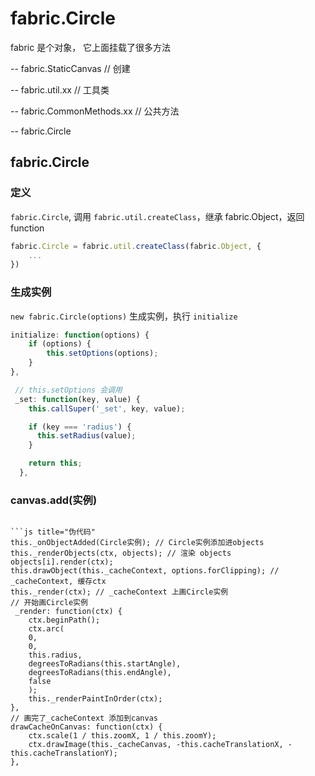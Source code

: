 # fabric.Circle

fabric 是个对象， 它上面挂载了很多方法

-- fabric.StaticCanvas // 创建

-- fabric.util.xx // 工具类

-- fabric.CommonMethods.xx // 公共方法

-- fabric.Circle

## fabric.Circle

### 定义

`fabric.Circle`, 调用 `fabric.util.createClass`，继承 fabric.Object，返回 function

```js title="部分源代码"
fabric.Circle = fabric.util.createClass(fabric.Object, {
    ...
})
```

### 生成实例

`new fabric.Circle(options)` 生成实例，执行 `initialize`

```js title="源代码"
initialize: function(options) {
    if (options) {
        this.setOptions(options);
    }
},

 // this.setOptions 会调用
 _set: function(key, value) {
    this.callSuper('_set', key, value);

    if (key === 'radius') {
      this.setRadius(value);
    }

    return this;
  },
```

### canvas.add(实例)

````canvas.add(circle), 执行

```js title="伪代码"
this._onObjectAdded(Circle实例); // Circle实例添加进objects
this._renderObjects(ctx, objects); // 渲染 objects
objects[i].render(ctx);
this.drawObject(this._cacheContext, options.forClipping); // _cacheContext, 缓存ctx
this._render(ctx); // _cacheContext 上画Circle实例
// 开始画Circle实例
 _render: function(ctx) {
    ctx.beginPath();
    ctx.arc(
    0,
    0,
    this.radius,
    degreesToRadians(this.startAngle),
    degreesToRadians(this.endAngle),
    false
    );
    this._renderPaintInOrder(ctx);
},
// 画完了_cacheContext 添加到canvas
drawCacheOnCanvas: function(ctx) {
    ctx.scale(1 / this.zoomX, 1 / this.zoomY);
    ctx.drawImage(this._cacheCanvas, -this.cacheTranslationX, -this.cacheTranslationY);
},
````
